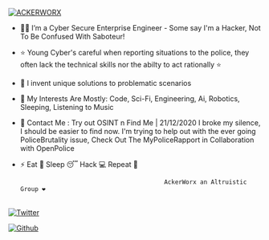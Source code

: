 [![ACKERWORX](https://raw.githubusercontent.com/tazryder/tazryder/main/logo.png)](https://www.ackerworx.com)


- 👨‍💻 I’m a Cyber Secure Enterprise Engineer - Some say I'm a Hacker, Not To Be Confused With Saboteur! 
-  ⭐ Young Cyber's careful when reporting situations to the police, they often lack the technical skills nor the abilty to act rationally ⭐

- 🤝 I invent unique solutions to problematic scenarios

- 🎲 My Interests Are Mostly: Code, Sci-Fi, Engineering, Ai, Robotics, Sleeping, Listening to Music

- 📧 Contact Me : Try out OSINT n Find Me | 21/12/2020 I broke my silence, I should be easier to find now. I'm trying to help out with the ever going PoliceBrutality issue, Check Out The MyPoliceRapport in Collaboration with OpenPolice 

- ⚡ Eat 🍔 Sleep 😴 Hack 💻 Repeat 🔁

                                              AckerWorx an Altruistic Group ❤️


</samp><br>
[![Twitter](https://img.shields.io/badge/-Twitter-00acee?style=flat&logo=Twitter&logoColor=white)](https://twitter.com/tazryder)

[![Github](https://img.shields.io/badge/-Github-000000?style=flat&logo=Github&logoColor=white)](https://github.com/ackerworx)


